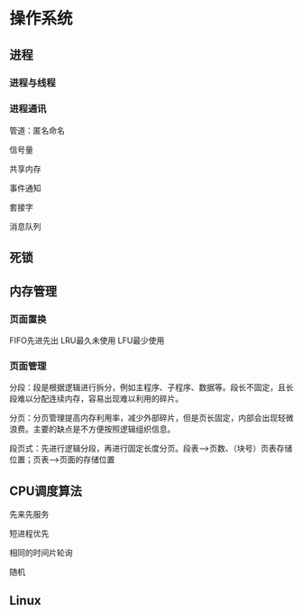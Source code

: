 # 操作系统

## 进程

### 进程与线程

### 进程通讯

管道：匿名命名

信号量

共享内存

事件通知

套接字

消息队列



## 死锁

## 内存管理

### 页面置换

FIFO先进先出
LRU最久未使用
LFU最少使用

### 页面管理

分段：段是根据逻辑进行拆分，例如主程序、子程序、数据等。段长不固定，且长段难以分配连续内存，容易出现难以利用的碎片。

分页：分页管理提高内存利用率，减少外部碎片，但是页长固定，内部会出现轻微浪费。主要的缺点是不方便按照逻辑组织信息。

段页式：先进行逻辑分段，再进行固定长度分页。段表——>页数、（块号）页表存储位置；页表——>页面的存储位置

## CPU调度算法

先来先服务

短进程优先

相同的时间片轮询

随机

## Linux